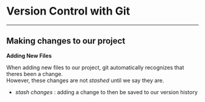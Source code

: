 # Version Control with Git

---

## Making changes to our project  
**Adding New Files**  

When adding new files to our project, git automatically recognizes that theres been a change.  
However, these changes are not *stashed* until we say they are.  
  - *stash changes* : adding a change to then be saved to our version history
